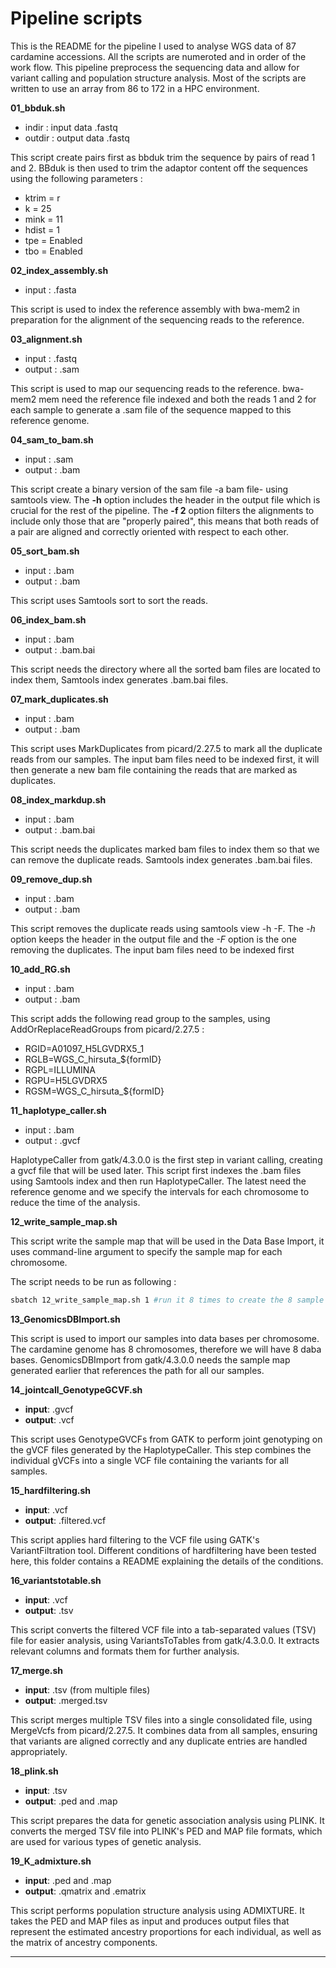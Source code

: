 # Pipeline scripts

This is the README for the pipeline I used to analyse WGS data of 87 cardamine accessions. All the scripts are numeroted and in order of the work flow. This pipeline preprocess the sequencing data and allow for variant calling and population structure analysis.
Most of the scripts are written to use an array from 86 to 172 in a HPC environment.

**01_bbduk.sh**

- indir : input data .fastq
- outdir : output data .fastq

This script create pairs first as bbduk trim the sequence by pairs of read 1 and 2. BBduk is then used to trim the adaptor content off the sequences using the following parameters : 
- ktrim = r
- k = 25
- mink = 11
- hdist = 1
- tpe = Enabled
- tbo = Enabled

**02_index_assembly.sh**

- input : .fasta

This script is used to index the reference assembly with bwa-mem2 in preparation for the alignment of the sequencing reads to the reference.

**03_alignment.sh**

- input : .fastq
- output : .sam 

This script is used to map our sequencing reads to the reference. bwa-mem2 mem need the reference file indexed and both the reads 1 and 2 for each sample to generate a .sam file of the sequence mapped to this reference genome.

**04_sam_to_bam.sh**

- input : .sam
- output : .bam

This script create a binary version of the sam file -a bam file- using samtools view. The **-h** option includes the header in the output file which is crucial for the rest of the pipeline. The **-f 2** option filters the alignments to include only those that are "properly paired", this means that both reads of a pair are aligned and correctly oriented with respect to each other.

**05_sort_bam.sh**

- input : .bam
- output : .bam

This script uses Samtools sort to sort the reads.

**06_index_bam.sh**

- input : .bam
- output : .bam.bai

This script needs the directory where all the sorted bam files are located to index them, Samtools index generates .bam.bai files.

**07_mark_duplicates.sh**

- input : .bam
- output : .bam

This script uses MarkDuplicates from picard/2.27.5 to mark all the duplicate reads from our samples. The input bam files need to be indexed first, it will then generate a new bam file containing the reads that are marked as duplicates. 

**08_index_markdup.sh**

- input	: .bam
- output : .bam.bai

This script needs the duplicates marked bam files to index them so that we can remove the duplicate reads. Samtools index generates .bam.bai files.

**09_remove_dup.sh**

- input	: .bam
- output : .bam

This script removes the duplicate reads using samtools view -h -F. The *-h* option keeps the header in the output file and the *-F* option is the one removing the duplicates. The input bam files need to be indexed first

**10_add_RG.sh**

- input : .bam
- output : .bam

This script adds the following read group to the samples, using AddOrReplaceReadGroups from picard/2.27.5 : 
- RGID=A01097_H5LGVDRX5_1 
- RGLB=WGS_C_hirsuta_${formID} 
- RGPL=ILLUMINA 
- RGPU=H5LGVDRX5
- RGSM=WGS_C_hirsuta_${formID}

**11_haplotype_caller.sh**

- input : .bam
- output : .gvcf

HaplotypeCaller from gatk/4.3.0.0 is the first step in variant calling, creating a gvcf file that will be used later. This script first indexes the .bam files using Samtools index and then run HaplotypeCaller. The latest need the reference genome and we specify the intervals for each chromosome to reduce the time of the analysis.

**12_write_sample_map.sh**

This script write the sample map that will be used in the Data Base Import, it uses command-line argument to specify the sample map for each chromosome. 

The script needs to be run as following :
```bash
sbatch 12_write_sample_map.sh 1 #run it 8 times to create the 8 sample maps, one for each chromosome 
```

**13_GenomicsDBImport.sh**

This script is used to import our samples into data bases per chromosome. The cardamine genome has 8 chromosomes, therefore we will have 8 daba bases. GenomicsDBImport from gatk/4.3.0.0 needs the sample map generated earlier that references the path for all our samples.

**14_jointcall_GenotypeGCVF.sh**

- **input**: .gvcf
- **output**: .vcf

This script uses GenotypeGVCFs from GATK to perform joint genotyping on the gVCF files generated by the HaplotypeCaller. This step combines the individual gVCFs into a single VCF file containing the variants for all samples.

**15_hardfiltering.sh**

- **input**: .vcf
- **output**: .filtered.vcf

This script applies hard filtering to the VCF file using GATK's VariantFiltration tool. Different conditions of hardfiltering have been tested here, this folder contains a README explaining the details of the conditions.

**16_variantstotable.sh**

- **input**: .vcf
- **output**: .tsv

This script converts the filtered VCF file into a tab-separated values (TSV) file for easier analysis, using VariantsToTables from gatk/4.3.0.0. It extracts relevant columns and formats them for further analysis.

**17_merge.sh**

- **input**: .tsv (from multiple files)
- **output**: .merged.tsv

This script merges multiple TSV files into a single consolidated file, using MergeVcfs from picard/2.27.5. It combines data from all samples, ensuring that variants are aligned correctly and any duplicate entries are handled appropriately.

**18_plink.sh**

- **input**: .tsv
- **output**: .ped and .map

This script prepares the data for genetic association analysis using PLINK. It converts the merged TSV file into PLINK's PED and MAP file formats, which are used for various types of genetic analysis.

**19_K_admixture.sh**

- **input**: .ped and .map
- **output**: .qmatrix and .ematrix

This script performs population structure analysis using ADMIXTURE. It takes the PED and MAP files as input and produces output files that represent the estimated ancestry proportions for each individual, as well as the matrix of ancestry components.

-----
